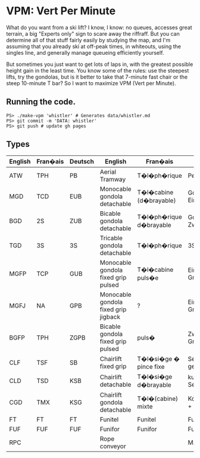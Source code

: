 # VPM: Vert Per Minute

What do you want from a ski lift?  I know, I know: no queues, accesses great terrain, a big "Experts only" 
sign to scare away the riffraff.   But you can determine all of that stuff fairly easily by studying the 
map, and I'm assuming that you already ski at off-peak times, in whiteouts, using the singles line, and
generally manage queueing efficiently yourself.

But sometimes you just want to get lots of laps in, 
with the greatest possible height gain in the least time.
You know some of the rules: use the steepest lifts, try the gondolas, 
but is it better to take that 7-minute fast chair or the steep 10-minute T bar?
So I want to maximize VPM (Vert per Minute).

## Running the code.

```
PS> ./make-vpm 'whistler' # Generates data/whistler.md
PS> git commit -m 'DATA: whistler'
PS> git push # update gh pages
```

## Types

| English | Fran�ais | Deutsch | English | Fran�ais | Deutsch |
| -- | -- | -- | -- | -- | -- |
| ATW | TPH | PB | Aerial Tramway | T�l�ph�rique | Pendelbahn |
| MGD | TCD | EUB | Monocable gondola detachable  | T�l�cabine (d�brayable)  | Gondelbahn, Einseilumlaufbahn |
| BGD | 2S | ZUB | Bicable gondola detachable  | T�l�ph�rique d�brayable  | Gondelbahn, Zweiseilumlaufbahn |
| TGD | 3S | 3S | Tricable gondola detachable  | T�l�ph�rique  | 3S 3S-Bahn |
| MGFP | TCP | GUB | Monocable gondola fixed grip pulsed  | T�l�cabine puls�e  | Einseil-Gruppenumlaufbahn |
| MGFJ | NA | GPB | Monocable gondola fixed grip jigback | ? | Einseil-Gruppenpendelbahn |
| BGFP | TPH | ZGPB | Bicable gondola fixed grip pulsed | puls� | Zweiseil-Gruppenumlaufbahn |
| CLF | TSF | SB | Chairlift fixed grip | T�l�si�ge � pince fixe | Sesselbahn fix geklemmt |
| CLD | TSD | KSB | Chairlift detachable | T�l�si�ge d�brayable | kuppelbare Sesselbahn |
| CGD | TMX | KSG | Chairlift gondola detachable | T�l�(cabine) mixte | Kombibahn (Sessel + Gondel) |
| FT | FT | FT | Funitel | Funitel | Funitel |
| FUF | FUF | FUF | Funifor | Funifor | Funifor |
| RPC | | | Rope conveyor | | Materialseilbahn |
